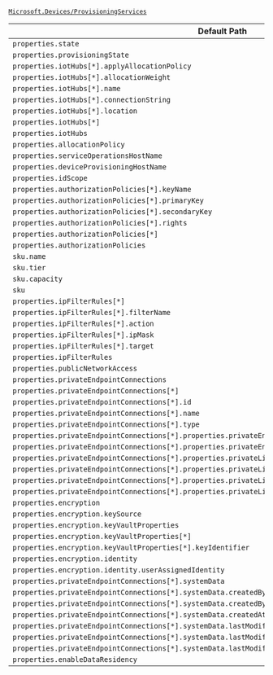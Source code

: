 [`Microsoft.Devices/ProvisioningServices`](https://docs.microsoft.com/en-us/azure/templates/microsoft.devices/provisioningservices)

| Default Path | Alias |
|---|---|
| `properties.state` | `Microsoft.Devices/ProvisioningServices/state` |
| `properties.provisioningState` | `Microsoft.Devices/ProvisioningServices/provisioningState` |
| `properties.iotHubs[*].applyAllocationPolicy` | `Microsoft.Devices/ProvisioningServices/iotHubs[*].applyAllocationPolicy` |
| `properties.iotHubs[*].allocationWeight` | `Microsoft.Devices/ProvisioningServices/iotHubs[*].allocationWeight` |
| `properties.iotHubs[*].name` | `Microsoft.Devices/ProvisioningServices/iotHubs[*].name` |
| `properties.iotHubs[*].connectionString` | `Microsoft.Devices/ProvisioningServices/iotHubs[*].connectionString` |
| `properties.iotHubs[*].location` | `Microsoft.Devices/ProvisioningServices/iotHubs[*].location` |
| `properties.iotHubs[*]` | `Microsoft.Devices/ProvisioningServices/iotHubs[*]` |
| `properties.iotHubs` | `Microsoft.Devices/ProvisioningServices/iotHubs` |
| `properties.allocationPolicy` | `Microsoft.Devices/ProvisioningServices/allocationPolicy` |
| `properties.serviceOperationsHostName` | `Microsoft.Devices/ProvisioningServices/serviceOperationsHostName` |
| `properties.deviceProvisioningHostName` | `Microsoft.Devices/ProvisioningServices/deviceProvisioningHostName` |
| `properties.idScope` | `Microsoft.Devices/ProvisioningServices/idScope` |
| `properties.authorizationPolicies[*].keyName` | `Microsoft.Devices/ProvisioningServices/authorizationPolicies[*].keyName` |
| `properties.authorizationPolicies[*].primaryKey` | `Microsoft.Devices/ProvisioningServices/authorizationPolicies[*].primaryKey` |
| `properties.authorizationPolicies[*].secondaryKey` | `Microsoft.Devices/ProvisioningServices/authorizationPolicies[*].secondaryKey` |
| `properties.authorizationPolicies[*].rights` | `Microsoft.Devices/ProvisioningServices/authorizationPolicies[*].rights` |
| `properties.authorizationPolicies[*]` | `Microsoft.Devices/ProvisioningServices/authorizationPolicies[*]` |
| `properties.authorizationPolicies` | `Microsoft.Devices/ProvisioningServices/authorizationPolicies` |
| `sku.name` | `Microsoft.Devices/ProvisioningServices/sku.name` |
| `sku.tier` | `Microsoft.Devices/ProvisioningServices/sku.tier` |
| `sku.capacity` | `Microsoft.Devices/ProvisioningServices/sku.capacity` |
| `sku` | `Microsoft.Devices/ProvisioningServices/sku` |
| `properties.ipFilterRules[*]` | `Microsoft.Devices/provisioningServices/ipFilterRules[*]` |
| `properties.ipFilterRules[*].filterName` | `Microsoft.Devices/provisioningServices/ipFilterRules[*].filterName` |
| `properties.ipFilterRules[*].action` | `Microsoft.Devices/provisioningServices/ipFilterRules[*].action` |
| `properties.ipFilterRules[*].ipMask` | `Microsoft.Devices/provisioningServices/ipFilterRules[*].ipMask` |
| `properties.ipFilterRules[*].target` | `Microsoft.Devices/provisioningServices/ipFilterRules[*].target` |
| `properties.ipFilterRules` | `Microsoft.Devices/provisioningServices/ipFilterRules` |
| `properties.publicNetworkAccess` | `Microsoft.Devices/provisioningServices/publicNetworkAccess` |
| `properties.privateEndpointConnections` | `Microsoft.Devices/provisioningServices/privateEndpointConnections` |
| `properties.privateEndpointConnections[*]` | `Microsoft.Devices/provisioningServices/privateEndpointConnections[*]` |
| `properties.privateEndpointConnections[*].id` | `Microsoft.Devices/provisioningServices/privateEndpointConnections[*].id` |
| `properties.privateEndpointConnections[*].name` | `Microsoft.Devices/provisioningServices/privateEndpointConnections[*].name` |
| `properties.privateEndpointConnections[*].type` | `Microsoft.Devices/provisioningServices/privateEndpointConnections[*].type` |
| `properties.privateEndpointConnections[*].properties.privateEndpoint` | `Microsoft.Devices/provisioningServices/privateEndpointConnections[*].privateEndpoint` |
| `properties.privateEndpointConnections[*].properties.privateEndpoint.id` | `Microsoft.Devices/provisioningServices/privateEndpointConnections[*].privateEndpoint.id` |
| `properties.privateEndpointConnections[*].properties.privateLinkServiceConnectionState` | `Microsoft.Devices/provisioningServices/privateEndpointConnections[*].privateLinkServiceConnectionState` |
| `properties.privateEndpointConnections[*].properties.privateLinkServiceConnectionState.status` | `Microsoft.Devices/provisioningServices/privateEndpointConnections[*].privateLinkServiceConnectionState.status` |
| `properties.privateEndpointConnections[*].properties.privateLinkServiceConnectionState.description` | `Microsoft.Devices/provisioningServices/privateEndpointConnections[*].privateLinkServiceConnectionState.description` |
| `properties.privateEndpointConnections[*].properties.privateLinkServiceConnectionState.actionsRequired` | `Microsoft.Devices/provisioningServices/privateEndpointConnections[*].privateLinkServiceConnectionState.actionsRequired` |
| `properties.encryption` | `Microsoft.Devices/provisioningServices/encryption` |
| `properties.encryption.keySource` | `Microsoft.Devices/provisioningServices/encryption.keySource` |
| `properties.encryption.keyVaultProperties` | `Microsoft.Devices/provisioningServices/encryption.keyVaultProperties` |
| `properties.encryption.keyVaultProperties[*]` | `Microsoft.Devices/provisioningServices/encryption.keyVaultProperties[*]` |
| `properties.encryption.keyVaultProperties[*].keyIdentifier` | `Microsoft.Devices/provisioningServices/encryption.keyVaultProperties[*].keyIdentifier` |
| `properties.encryption.identity` | `Microsoft.Devices/provisioningServices/encryption.identity` |
| `properties.encryption.identity.userAssignedIdentity` | `Microsoft.Devices/provisioningServices/encryption.identity.userAssignedIdentity` |
| `properties.privateEndpointConnections[*].systemData` | `Microsoft.Devices/provisioningServices/privateEndpointConnections[*].systemData` |
| `properties.privateEndpointConnections[*].systemData.createdBy` | `Microsoft.Devices/provisioningServices/privateEndpointConnections[*].systemData.createdBy` |
| `properties.privateEndpointConnections[*].systemData.createdByType` | `Microsoft.Devices/provisioningServices/privateEndpointConnections[*].systemData.createdByType` |
| `properties.privateEndpointConnections[*].systemData.createdAt` | `Microsoft.Devices/provisioningServices/privateEndpointConnections[*].systemData.createdAt` |
| `properties.privateEndpointConnections[*].systemData.lastModifiedBy` | `Microsoft.Devices/provisioningServices/privateEndpointConnections[*].systemData.lastModifiedBy` |
| `properties.privateEndpointConnections[*].systemData.lastModifiedByType` | `Microsoft.Devices/provisioningServices/privateEndpointConnections[*].systemData.lastModifiedByType` |
| `properties.privateEndpointConnections[*].systemData.lastModifiedAt` | `Microsoft.Devices/provisioningServices/privateEndpointConnections[*].systemData.lastModifiedAt` |
| `properties.enableDataResidency` | `Microsoft.Devices/provisioningServices/enableDataResidency` |

